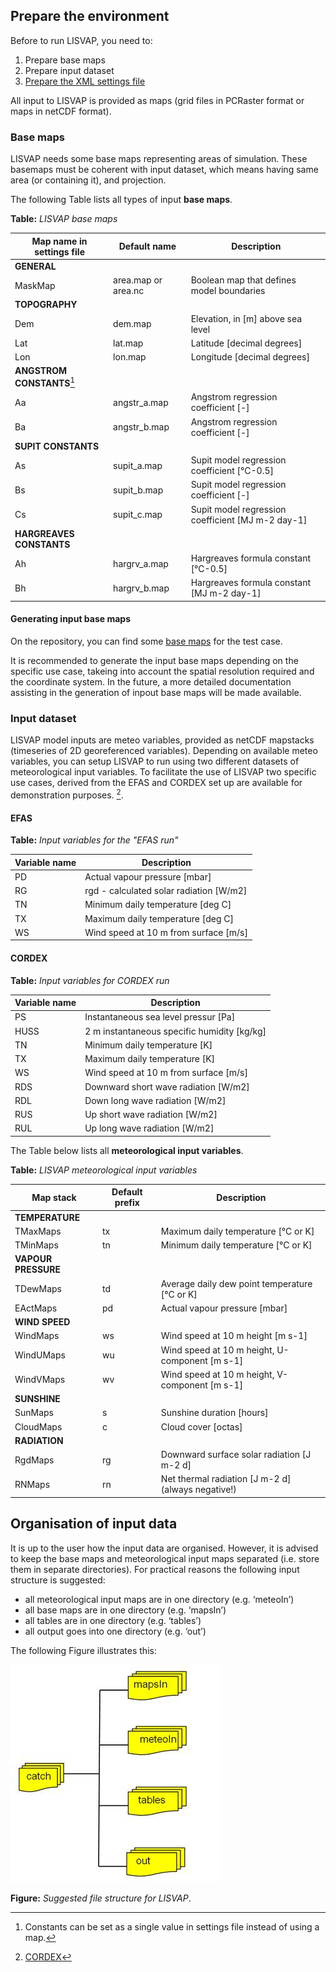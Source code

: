 ## Prepare the environment

Before to run LISVAP, you need to:

1. Prepare base maps
2. Prepare input dataset
3. [Prepare the XML settings file](/lisflood-lisvap/3_2_LISVAP_settingsfile)

All input to LISVAP is provided as maps (grid files in PCRaster format or maps in netCDF format). 

### Base maps

LISVAP needs some base maps representing areas of simulation. These basemaps must be coherent with input dataset, which means having same area (or containing it), and projection.


The following Table lists all types of input **base maps**. 


**Table:** *LISVAP base maps*

| Map name in settings file     | Default name           | Description                                       |
| ----------------------------- | ---------------------- | ------------------------------------------------- |
| **GENERAL**                   |                        |                                                   |
| MaskMap                       | area.map or area.nc    | Boolean map that defines model boundaries         |
| **TOPOGRAPHY**                |                        |                                                   |
| Dem                           | dem.map                | Elevation, in [m] above sea level                 |
| Lat                           | lat.map                | Latitude [decimal degrees]                        |
| Lon                           | lon.map                | Longitude [decimal degrees]                       |
| **ANGSTROM CONSTANTS**[^1]    |                        |                                                   |
| Aa                            | angstr_a.map           | Angstrom regression coefficient [-]               |
| Ba                            | angstr_b.map           | Angstrom regression coefficient [-]               |
| **SUPIT CONSTANTS**           |                        |                                                   |
| As                            | supit_a.map            | Supit model regression coefficient [°C-0.5]       |
| Bs                            | supit_b.map            | Supit model regression coefficient [-]            |
| Cs                            | supit_c.map            | Supit model regression coefficient [MJ m-2 day-1] |
| **HARGREAVES CONSTANTS**      |                        |                                                   |
| Ah                            | hargrv_a.map           | Hargreaves formula constant [°C-0.5]              |
| Bh                            | hargrv_b.map           | Hargreaves formula constant [MJ m-2 day-1]        |

[^1]: Constants can be set as a single value in settings file instead of using a map.



#### Generating input base maps

On the repository, you can find some [base maps](https://github.com/ec-jrc/lisflood-lisvap/tree/master/basemaps) for the test case.

It is recommended to generate the input base maps depending on the specific use case, takeing into account the spatial resolution required and the coordinate system. In the future, a more detailed documentation assisting in the generation of inpout base maps will be made available.  


### Input dataset

LISVAP model inputs are meteo variables, provided as netCDF mapstacks (timeseries of 2D georeferenced variables).
Depending on available meteo variables, you can setup LISVAP to run using two different datasets of meteorological input variables. To facilitate the use of LISVAP two specific use cases, derived from the EFAS and CORDEX set up are available for demonstration purposes.  [^2].  

[^2]: [CORDEX](https://www.cordex.org/)

#### EFAS


   **Table:** *Input variables for the "EFAS run"*

| Variable name                     |  Description                             |
| --------------------------------- | ---------------------------------------- |
| PD                                | Actual vapour pressure \[mbar\]          |
| RG                                | rgd - calculated solar radiation \[W/m2\]|
| TN                                | Minimum daily temperature \[deg C\]      |
| TX                                | Maximum daily temperature \[deg C\]      |
| WS                                | Wind speed at 10 m from surface \[m/s\]  |


#### CORDEX


   **Table:** *Input variables for CORDEX run*


| Variable name                     |  Description                                    |
| --------------------------------- | ----------------------------------------------- |
| PS                                | Instantaneous sea level pressur \[Pa\]          |
| HUSS                              | 2 m instantaneous specific humidity \[kg/kg\]   |
| TN                                | Minimum daily temperature \[K\]                 |
| TX                                | Maximum daily temperature \[K\]                 |
| WS                                | Wind speed at 10 m from surface \[m/s\]         |
| RDS                               | Downward short wave radiation \[W/m2\]          |
| RDL                               | Down long wave radiation \[W/m2\]               |
| RUS                               | Up short wave radiation \[W/m2\]                |
| RUL                               | Up long wave radiation \[W/m2\]                 |


The Table below lists all **meteorological input variables**.
 

**Table:** *LISVAP meteorological input variables*

| Map stack           | Default prefix | Description                                        |
| ------------------- | -------------- | -------------------------------------------------- |
| **TEMPERATURE**     |                |                                                    |
| TMaxMaps            | tx             | Maximum daily temperature [°C or K]                |
| TMinMaps            | tn             | Minimum daily temperature [°C or K]                |
| **VAPOUR PRESSURE** |                |                                                    |
| TDewMaps            | td             | Average daily dew point temperature [°C or K]      |
| EActMaps            | pd             | Actual vapour pressure [mbar]                      |
| **WIND SPEED**      |                |                                                    |
| WindMaps            | ws             | Wind speed at 10 m height [m s-1]                  |
| WindUMaps           | wu             | Wind speed at 10 m height, U-component [m s-1]     |
| WindVMaps           | wv             | Wind speed at 10 m height, V-component [m s-1]     |
| **SUNSHINE**        |                |                                                    |
| SunMaps             | s              | Sunshine duration [hours]                          |
| CloudMaps           | c              | Cloud cover [octas]                                |
| **RADIATION**       |                |                                                    |
| RgdMaps             | rg             | Downward  surface solar radiation [J m-2 d]        |
| RNMaps              | rn             | Net thermal radiation [J m-2 d] (always negative!) |


## Organisation of input data

It is up to the user how the input data are organised. However, it is advised to keep the base maps and meteorological input maps separated (i.e. store them in separate directories). For practical reasons the following input structure is suggested: 

- all meteorological input maps are in one directory (e.g. ‘meteoIn’)
- all base maps are in one directory (e.g. ‘mapsIn’)
- all tables are in one directory (e.g. ‘tables’)
- all output goes into one directory (e.g. ‘out’)


The following Figure illustrates this:
  

![img](../media/figure3.jpg)
 

**Figure:** *Suggested file structure for LISVAP*.
